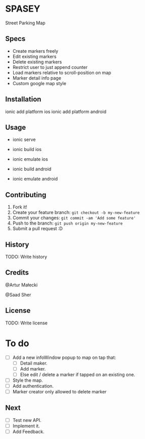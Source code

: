 # SPASEY

Street Parking Map

## Specs

- Create markers freely
- Edit existing markers
- Delete existing markers
- Restrict user to just append counter
- Load markers relative to scroll-position on map
- Marker detail info page
- Custom google map style

## Installation

ionic add platform ios
ionic add platform android

## Usage

- ionic serve

- ionic build ios
- ionic emulate ios   

- ionic build android
- ionic emulate android

## Contributing

1. Fork it!
2. Create your feature branch: `git checkout -b my-new-feature`
3. Commit your changes: `git commit -am 'Add some feature'`
4. Push to the branch: `git push origin my-new-feature`
5. Submit a pull request :D

## History

TODO: Write history

## Credits

@Artur Małecki

@Saad Sher

## License

TODO: Write license

# To do
- [ ] Add a new infoWindow popup to map on tap that:
  - [ ] Detail maker.
  - [ ] Add marker.
  - [ ] Else edit / delete a marker if tapped on an existing one.
- [ ] Style the map.
- [ ] Add authentication.
- [ ] Marker creator only allowed to delete marker

## Next
- [ ] Test new API.
- [ ] Implement it.
- [ ] Add Feedback.
